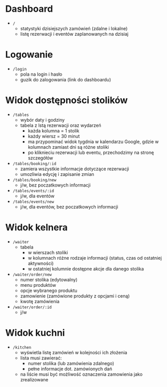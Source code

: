 # Dashboard

* `/`
    - statystyki dzisiejszych zamówień (zdalne i lokalne)
    - listę rezerwacji i eventów zaplanowanych na dzisiaj

# Logowanie

* `/login`
    - pola na login i hasło
    - guzik do zalogowania (link do dashboardu)

# Widok dostępności stolików

* `/tables`
    - wybór daty i godziny
    - tabela z lstą rezerwacji oraz wydarzeń
        - każda kolumna = 1 stolik
        - każdy wiersz = 30 minut
        - ma przypominać widok tygdnia w kalendarzu Google, gdzie w kolumnach zamiast dni są różne stoliki
        - po kliknieciu rezerwacji lub eventu, przechodzimy na stronę szczegółów
* `/tables/booking/:id`
    - zamiera wszystkie informacje dotyczące rezerwacji 
    - umozliwia edycję i zapisanie zmian
* `/tables/booking/new`
    - j/w, bez poczatkowych informacji
* `/tables/events/:id`
    - j/w, dla eventów
* `/tables/events/new`
    - j/w, dla eventów, bez poczatkowych informacji

# Widok kelnera

* `/waiter`
    - tabela
      - w wierszach stoliki
      - w kolumnach różne rodzaje informacji (status, czas od ostatniej aktywności)
      - w ostatniej kolumnie dostępne akcje dla danego stolika
* `/waiter/order/new`
    - numer stolika (edytowalny)
    - menu produktów
    - opcje wybranego produktu
    - zamowienie (zamówione produkty z opcjami i ceną)
    - kwotę zamówienia
* `/waiter/order/:id`
    - j/w

# Widok kuchni

* `/kitchen`
    - wyświetla listę zamówień w kolejności ich złożenia
    - lista musi zawierać:
      - numer stolika (lub zamówienia zdalnego)
      - pełne informacje dot. zamówionych dań
    - na liście musi być możliwość oznaczenia zamowienia jako zrealizowane